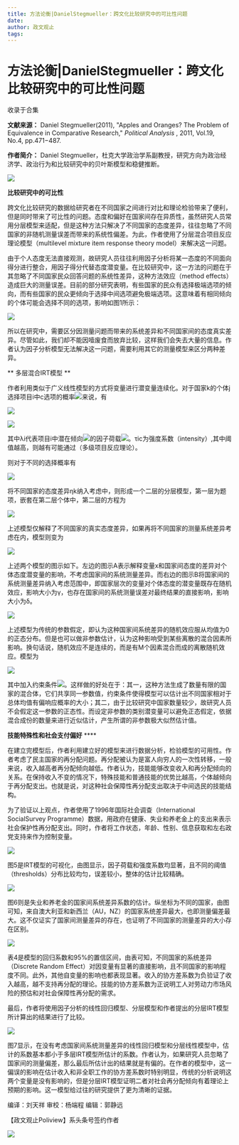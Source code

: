 ```yaml
---
title: 方法论衡|DanielStegmueller：跨文化比较研究中的可比性问题
date: 
author: 政文观止
tags: 
---
```

# 方法论衡|DanielStegmueller：跨文化比较研究中的可比性问题


收录于合集

**文献来源：** Daniel Stegmueller(2011), "Apples and Oranges? The Problem of
Equivalence in Comparative Research," _Political Analysis_ , 2011, Vol.19,
No.4, pp.471−487.

  

 **作者简介：** Daniel Stegmueller，杜克大学政治学系副教授，研究方向为政治经济学、政治行为和比较研究中的贝叶斯模型和稳健推断。

  

![](/images/287/2.png)

  

  
  

  

  

  

 **比较研究中的可比性**  

  

跨文化比较研究的数据给研究者在不同国家之间进行对比和理论检验带来了便利，但是同时带来了可比性的问题。态度和偏好在国家间存在异质性，虽然研究人员常用分层模型来适配，但是这种方法只解决了不同国家的态度差异，往往忽略了不同国家的非随机测量误差而带来的系统性偏差。为此，作者使用了分层混合项目反应理论模型（multilevel
mixture item response theory model）来解决这一问题。

  

由于个人态度无法直接观测，故研究人员往往利用因子分析将某一态度的不同面向得分进行整合，用因子得分代替态度潜变量。在比较研究中，这一方法的问题在于其忽略了不同国家民众回答问题的系统性差异，这种方法效应（method
effects）造成巨大的测量误差。目前的部分研究表明，有些国家的民众有选择极端选项的倾向，而有些国家的民众更倾向于选择中间选项避免极端选项。这意味着有相同倾向的个体可能会选择不同的选项，影响如图1所示：

![](/images/287/3.png)

所以在研究中，需要区分因测量问题而带来的系统差异和不同国家间的态度真实差异。尽管如此，我们却不能因噎废食而放弃比较，这样我们会失去大量的信息。作者认为因子分析模型无法解决这一问题，需要利用其它的测量模型来区分两种差异。

  

  

 ** 多层混合IRT模型 **

  

作者利用类似于广义线性模型的方式将变量进行潜变量连续化。对于国家k的个体j选择项目i中c选项的概率![](/images/287/4.png)来说，有

  

![](/images/287/5.png)  

![](/images/287/6.png)

  

其中λi代表项目i中潜在倾向![](/images/287/7.png)的因子荷载![](/images/287/8.png)。τic为强度系数（intensity）,其中阈值越高，则越有可能通过（多级项目反应理论）。

  

则对于不同的选择概率有

![](/images/287/9.png)

将不同国家的态度差异ηk纳入考虑中，则形成一个二层的分层模型，第一层为题项，嵌套在第二层个体中，第二层的方程为

![](/images/287/10.png)

上述模型仅解释了不同国家的真实态度差异，如果再将不同国家的测量系统差异考虑在内，模型则变为

  

![](/images/287/11.png)

上述两个模型的图示如下。左边的图示A表示解释变量x和国家间态度的差异对个体态度潜变量的影响，不考虑国家间的系统测量差异。而右边的图示B将国家间的系统测量差异纳入考虑范围中，即国家层次的变量对个体态度的潜变量既存在随机效应，影响大小为γ，也存在国家间的系统测量误差对最终结果的直接影响，影响大小为δ。  

  

![](/images/287/12.png)

  

上述模型为传统的参数假定，即认为这种国家间系统差异的随机效应服从均值为0的正态分布。但是也可以做非参数估计，认为这种影响受到某些离散的混合因素所影响。换句话说，随机效应不是连续的，而是有M个因素混合而成的离散随机效应。模型为

![](/images/287/13.png)

  

其中加入约束条件![](/images/287/14.png)。这样做的好处在于：其一，这种方法生成了数量有限的国家的混合体，它们共享同一参数值，约束条件使得模型可以估计出不同国家相对于总体均值有偏响应概率的大小；其二，由于比较研究中国家数量较少，故研究人员不会假定这一参数的正态性。而设定非参数的类别潜变量可以避免正态假定，依据混合成份的数量来进行近似估计，产生所谓的非参数极大似然估计值。

  

  

 **技能特殊性和社会支付偏好** ****  

  

在建立完模型后，作者利用建立好的模型来进行数据分析，检验模型的可用性。作者考虑了民主国家的再分配问题。再分配被认为是富人向穷人的一次性转移，一般来说，收入越高者再分配倾向越低。作者认为，技能能够改变收入和再分配倾向的关系。在保持收入不变的情况下，特殊技能和普通技能的优势比越高，个体越倾向于再分配支出。也就是说，对这种社会保障性再分配支出取决于中间选民的技能结构。

  

为了验证以上观点，作者使用了1996年国际社会调查（International SocialSurvey
Programme）数据，用政府在健康、失业和养老金上的支出来表示社会保护性再分配支出。同时，作者将工作状态，年龄、性别、信息获取和左右政党支持来作为控制变量。

![](/images/287/15.png)

图5是IRT模型的可视化，由图显示，因子荷载和强度系数均显著，且不同的阈值（thresholds）分布比较均匀，误差较小，整体的估计比较精确。

![](/images/287/16.png)

图6则是失业和养老金的国家间系统差异系数的估计。纵坐标为不同的国家，由图可知，来自澳大利亚和新西兰（AU，NZ）的国家系统差异最大，也即测量偏差最大。这不仅证实了国家间测量差异的存在，也证明了不同国家的测量差异的大小存在区别。  

  

![](/images/287/17.png)

  

表4是模型的回归系数和95%的置信区间，由表可知，不同国家的系统差异（Discrete Random
Effect）对因变量有显著的直接影响，且不同国家的影响程度不同。此外，其他自变量的影响也都表现显著。收入的协方差系数为负验证了收入越高，越不支持再分配的理论。技能的协方差系数为正说明工人对劳动力市场风险的预估和对社会保障性再分配的需求。

  

最后，作者将使用因子分析的线性回归模型、分层模型和作者提出的分层IRT模型所计算出的结果进行了比较。

![](/images/287/18.png)

图7显示，在没有考虑国家间系统测量差异的线性回归模型和分层线性模型中，估计的系数基本都小于多层IRT模型所估计的系数。作者认为，如果研究人员忽略了国家间的测量偏差，那么最后所估计出的结果就是有偏的。在作者的模型中，这一偏误的影响在估计收入和非全职工作的协方差系数时特别明显，传统的分析说明这两个变量是没有影响的，但是分层IRT模型证明二者对社会再分配倾向有着理论上预期的影响。这一模型给过往的研究提供了更为清晰的证据。  

  

编译：刘天祥 审校：杨端程 编辑：郭静远

【政文观止Poliview】系头条号签约作者

  

![](/images/287/19.jpeg)

  

